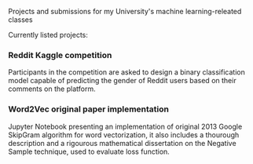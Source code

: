 Projects and submissions for my University's machine learning-releated classes

Currently listed projects:

### Reddit Kaggle competition
Participants in the competition are asked to design a binary classification model capable of predicting the gender of Reddit users based on their comments on the platform.

### Word2Vec original paper implementation
Jupyter Notebook presenting an implementation of original 2013 Google SkipGram algorithm for word vectorization, it also includes a thourough description and a rigourous mathematical dissertation on the Negative Sample technique, used to evaluate loss function.

